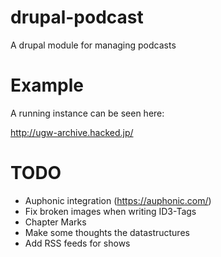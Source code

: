 drupal-podcast
==============

A drupal module for managing podcasts

Example
=======

A running instance can be seen here:

http://ugw-archive.hacked.jp/

TODO
====

* Auphonic integration (https://auphonic.com/)
* Fix broken images when writing ID3-Tags
* Chapter Marks
* Make some thoughts the datastructures
* Add RSS feeds for shows
